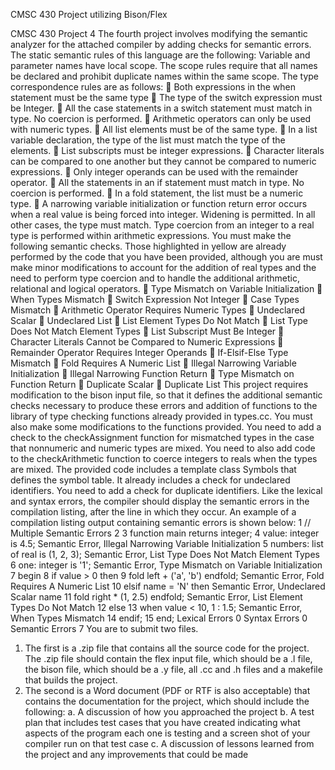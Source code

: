 CMSC 430 Project utilizing Bison/Flex

CMSC 430 Project 4
The fourth project involves modifying the semantic analyzer for the attached compiler by adding
checks for semantic errors. The static semantic rules of this language are the following:
Variable and parameter names have local scope. The scope rules require that all names be
declared and prohibit duplicate names within the same scope. The type correspondence rules are
as follows:
 Both expressions in the when statement must be the same type
 The type of the switch expression must be Integer.
 All the case statements in a switch statement must match in type. No coercion is
performed.
 Arithmetic operators can only be used with numeric types.
 All list elements must be of the same type.
 In a list variable declaration, the type of the list must match the type of the elements.
 List subscripts must be integer expressions.
 Character literals can be compared to one another but they cannot be compared to
numeric expressions.
 Only integer operands can be used with the remainder operator.
 All the statements in an if statement must match in type. No coercion is performed.
 In a fold statement, the list must be a numeric type.
 A narrowing variable initialization or function return error occurs when a real value is
being forced into integer. Widening is permitted. In all other cases, the type must match.
Type coercion from an integer to a real type is performed within arithmetic expressions.
You must make the following semantic checks. Those highlighted in yellow are already
performed by the code that you have been provided, although you are must make minor
modifications to account for the addition of real types and the need to perform type coercion and
to handle the additional arithmetic, relational and logical operators.
 Type Mismatch on Variable Initialization
 When Types Mismatch
 Switch Expression Not Integer
 Case Types Mismatch
 Arithmetic Operator Requires Numeric Types
 Undeclared Scalar
 Undeclared List
 List Element Types Do Not Match
 List Type Does Not Match Element Types
 List Subscript Must Be Integer
 Character Literals Cannot be Compared to Numeric Expressions
 Remainder Operator Requires Integer Operands
 If-Elsif-Else Type Mismatch
 Fold Requires A Numeric List
 Illegal Narrowing Variable Initialization
 Illegal Narrowing Function Return
 Type Mismatch on Function Return
 Duplicate Scalar
 Duplicate List
This project requires modification to the bison input file, so that it defines the additional
semantic checks necessary to produce these errors and addition of functions to the library of type
checking functions already provided in types.cc. You must also make some modifications to
the functions provided. You need to add a check to the checkAssignment function for
mismatched types in the case that nonnumeric and numeric types are mixed. You need to also
add code to the checkArithmetic function to coerce integers to reals when the types are mixed.
The provided code includes a template class Symbols that defines the symbol table. It already
includes a check for undeclared identifiers. You need to add a check for duplicate identifiers.
Like the lexical and syntax errors, the compiler should display the semantic errors in the
compilation listing, after the line in which they occur. An example of a compilation listing output
containing semantic errors is shown below:
 1 // Multiple Semantic Errors
 2
 3 function main returns integer;
 4 value: integer is 4.5;
Semantic Error, Illegal Narrowing Variable Initialization
 5 numbers: list of real is (1, 2, 3);
Semantic Error, List Type Does Not Match Element Types
 6 one: integer is '1';
Semantic Error, Type Mismatch on Variable Initialization
 7 begin
 8 if value > 0 then
 9 fold left + ('a', 'b') endfold;
Semantic Error, Fold Requires A Numeric List
 10 elsif name = 'N' then
Semantic Error, Undeclared Scalar name
 11 fold right * (1, 2.5) endfold;
Semantic Error, List Element Types Do Not Match
 12 else
 13 when value < 10, 1 : 1.5;
Semantic Error, When Types Mismatch
 14 endif;
 15 end;
Lexical Errors 0
Syntax Errors 0
Semantic Errors 7
You are to submit two files.
1. The first is a .zip file that contains all the source code for the project. The .zip file
should contain the flex input file, which should be a .l file, the bison file, which should
be a .y file, all .cc and .h files and a makefile that builds the project.
2. The second is a Word document (PDF or RTF is also acceptable) that contains the
documentation for the project, which should include the following:
a. A discussion of how you approached the project
b. A test plan that includes test cases that you have created indicating what aspects
of the program each one is testing and a screen shot of your compiler run on that
test case
c. A discussion of lessons learned from the project and any improvements that could
be made
